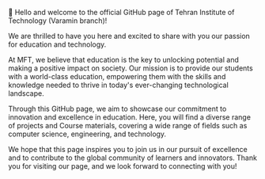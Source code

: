 

👋 Hello and welcome to the official GitHub page of Tehran Institute of Technology (Varamin branch)!

We are thrilled to have you here and excited to share with you our passion for education and technology.

At MFT, we believe that education is the key to unlocking potential and making a positive impact on society.
Our mission is to provide our students with a world-class education, empowering them with the skills and knowledge needed to thrive in today's ever-changing technological landscape.

Through this GitHub page, we aim to showcase our commitment to innovation and excellence in education.
Here, you will find a diverse range of projects and Course materials, covering a wide range of fields such as computer science, engineering, and technology.

We hope that this page inspires you to join us in our pursuit of excellence and to contribute to the global community of learners and innovators.
Thank you for visiting our page, and we look forward to connecting with you!

<!---
MFT-Varamin/MFT-Varamin is a ✨ special ✨ repository because its `README.md` (this file) appears on your GitHub profile.
You can click the Preview link to take a look at your changes.
--->
